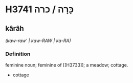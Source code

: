 # H3741 כָּרָה / כרה

## kârâh

_(kaw-raw' | kaw-RAW | ka-RA)_

### Definition

feminine noun; feminine of [[H3733]]; a meadow; cottage.

- cottage
